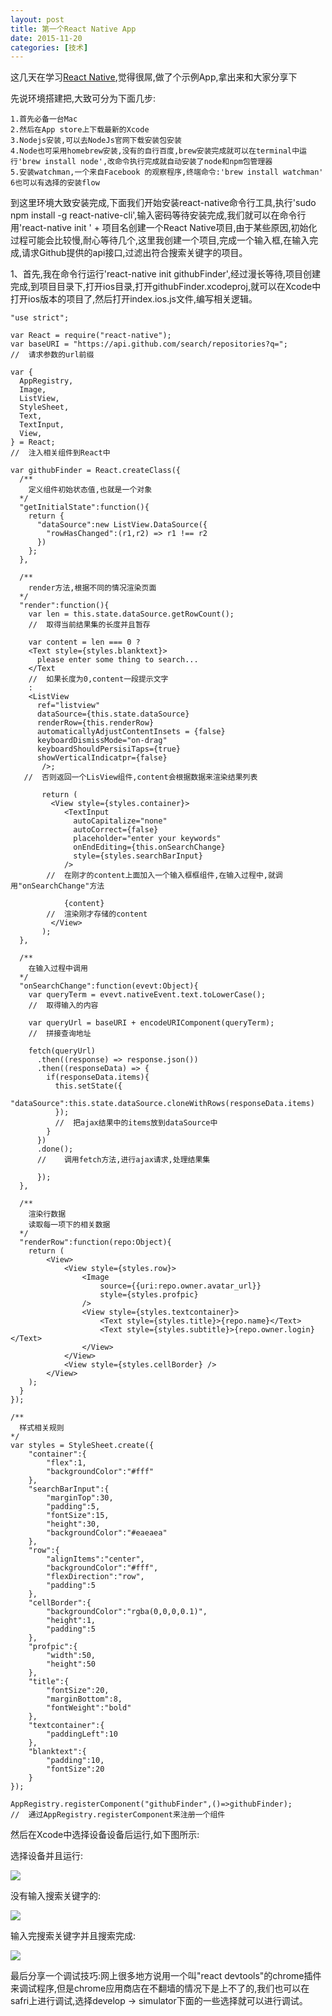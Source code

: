 ```yaml
---
layout: post
title: 第一个React Native App
date: 2015-11-20
categories: [技术]
---
```


这几天在学习[React Native](http://www.reactnative.com/),觉得很屌,做了个示例App,拿出来和大家分享下

先说环境搭建把,大致可分为下面几步:

    1.首先必备一台Mac
    2.然后在App store上下载最新的Xcode
    3.Nodejs安装,可以去NodeJs官网下载安装包安装
    4.Node也可采用homebrew安装,没有的自行百度,brew安装完成就可以在terminal中运行'brew install node',改命令执行完成就自动安装了node和npm包管理器
    5.安装watchman,一个来自Facebook 的观察程序,终端命令:'brew install watchman'
    6也可以有选择的安装flow
    
到这里环境大致安装完成,下面我们开始安装react-native命令行工具,执行'sudo npm install -g react-native-cli',输入密码等待安装完成,我们就可以在命令行用'react-native init ' + 项目名创建一个React Native项目,由于某些原因,初始化过程可能会比较慢,耐心等待几个,这里我创建一个项目,完成一个输入框,在输入完成,请求Github提供的api接口,过滤出符合搜索关键字的项目。

1、首先,我在命令行运行'react-native init githubFinder',经过漫长等待,项目创建完成,到项目目录下,打开ios目录,打开githubFinder.xcodeproj,就可以在Xcode中打开ios版本的项目了,然后打开index.ios.js文件,编写相关逻辑。

    "use strict";

    var React = require("react-native");
    var baseURI = "https://api.github.com/search/repositories?q=";
    //  请求参数的url前缀
    
    var {
      AppRegistry,
      Image,
      ListView,
      StyleSheet,
      Text,
      TextInput,
      View,
    } = React;
    //  注入相关组件到React中
    
    var githubFinder = React.createClass({
      /**
        定义组件初始状态值,也就是一个对象
      */
      "getInitialState":function(){
        return {
          "dataSource":new ListView.DataSource({
            "rowHasChanged":(r1,r2) => r1 !== r2
          })
        };
      },
    
      /**
        render方法,根据不同的情况渲染页面
      */
      "render":function(){
        var len = this.state.dataSource.getRowCount();
        //  取得当前结果集的长度并且暂存
    
        var content = len === 0 ?
        <Text style={styles.blanktext}>
          please enter some thing to search...
        </Text
        //  如果长度为0,content一段提示文字
        :
        <ListView
          ref="listview"
          dataSource={this.state.dataSource}
          renderRow={this.renderRow}
          automaticallyAdjustContentInsets = {false}
          keyboardDismissMode="on-drag"
          keyboardShouldPersisiTaps={true}
          showVerticalIndicatpr={false}
           />;
       //  否则返回一个LisView组件,content会根据数据来渲染结果列表
    
           return (
             <View style={styles.container}>
                <TextInput
                  autoCapitalize="none"
                  autoCorrect={false}
                  placeholder="enter your keywords"
                  onEndEditing={this.onSearchChange}
                  style={styles.searchBarInput}
                />
            //  在刚才的content上面加入一个输入框框组件,在输入过程中,就调用"onSearchChange"方法
    
                {content}
            //  渲染刚才存储的content
             </View>
           );
      },
    
      /**
        在输入过程中调用
      */
      "onSearchChange":function(evevt:Object){
        var queryTerm = evevt.nativeEvent.text.toLowerCase();
        //  取得输入的内容
    
        var queryUrl = baseURI + encodeURIComponent(queryTerm);
        //  拼接查询地址
    
        fetch(queryUrl)
          .then((response) => response.json())
          .then((responseData) => {
            if(responseData.items){
              this.setState({
                "dataSource":this.state.dataSource.cloneWithRows(responseData.items)
              });
              //  把ajax结果中的items放到dataSource中
            }
          })
          .done();
          //    调用fetch方法,进行ajax请求,处理结果集
    
          });
      },
    
      /**
        渲染行数据
        读取每一项下的相关数据
      */
      "renderRow":function(repo:Object){
        return (
            <View>
                <View style={styles.row}>
                    <Image
                        source={{uri:repo.owner.avatar_url}}
                        style={styles.profpic}
                    />
                    <View style={styles.textcontainer}>
                        <Text style={styles.title}>{repo.name}</Text>
                        <Text style={styles.subtitle}>{repo.owner.login}</Text>
                    </View>
                </View>
                <View style={styles.cellBorder} />
            </View>
        );
      }
    });
    
    /**
      样式相关规则
    */
    var styles = StyleSheet.create({
        "container":{
            "flex":1,
            "backgroundColor":"#fff"
        },
        "searchBarInput":{
            "marginTop":30,
            "padding":5,
            "fontSize":15,
            "height":30,
            "backgroundColor":"#eaeaea"
        },
        "row":{
            "alignItems":"center",
            "backgroundColor":"#fff",
            "flexDirection":"row",
            "padding":5
        },
        "cellBorder":{
            "backgroundColor":"rgba(0,0,0,0.1)",
            "height":1,
            "padding":5
        },
        "profpic":{
            "width":50,
            "height":50
        },
        "title":{
            "fontSize":20,
            "marginBottom":8,
            "fontWeight":"bold"
        },
        "textcontainer":{
            "paddingLeft":10
        },
        "blanktext":{
            "padding":10,
            "fontSize":20
        }
    });
    
    AppRegistry.registerComponent("githubFinder",()=>githubFinder);
    //  通过AppRegistry.registerComponent来注册一个组件

然后在Xcode中选择设备设备后运行,如下图所示:

选择设备并且运行:

![](http://rwson.github.io/assets/img/posts/react-native-app-1-1.png)

没有输入搜索关键字的:

![](http://rwson.github.io/assets/img/posts/react-native-app-1-2.png)

输入完搜索关键字并且搜索完成:

![](http://rwson.github.io/assets/img/posts/react-native-app-1-3.png)

最后分享一个调试技巧:网上很多地方说用一个叫"react devtools"的chrome插件来调试程序,但是chrome应用商店在不翻墙的情况下是上不了的,我们也可以在safri上进行调试,选择develop -> simulator下面的一些选择就可以进行调试。